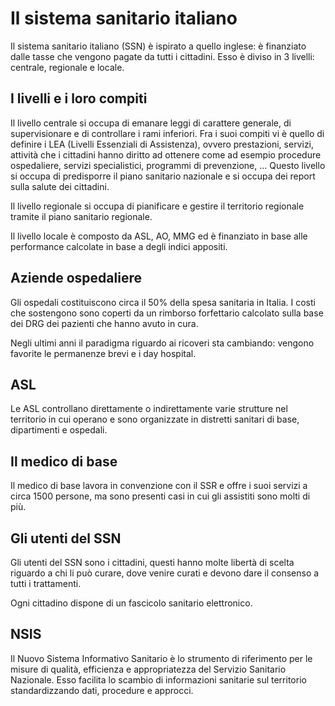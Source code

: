 # Il sistema sanitario italiano

Il sistema sanitario italiano (SSN) è ispirato a quello inglese: è finanziato dalle tasse che vengono pagate da tutti i cittadini. Esso è diviso in 3 livelli: centrale, regionale e locale.

## I livelli e i loro compiti 

Il livello centrale si occupa di emanare leggi di carattere generale, di supervisionare e di controllare i rami inferiori. Fra i suoi compiti vi è quello di definire i LEA (Livelli Essenziali di Assistenza), ovvero prestazioni, servizi, attività che i cittadini hanno diritto ad ottenere come ad esempio procedure ospedaliere, servizi specialistici, programmi di prevenzione, ... Questo livello si occupa di predisporre il piano sanitario nazionale e si occupa dei report sulla salute dei cittadini.

Il livello regionale si occupa di pianificare e gestire il territorio regionale tramite il  piano sanitario regionale.

Il livello locale è composto da ASL, AO, MMG ed è finanziato in base alle performance calcolate in base a degli indici appositi.

## Aziende ospedaliere

Gli ospedali costituiscono circa il 50% della spesa sanitaria in Italia. I costi che sostengono sono coperti da un rimborso forfettario calcolato sulla base dei DRG dei pazienti che hanno avuto in cura.

Negli ultimi anni il paradigma riguardo ai ricoveri sta cambiando: vengono favorite le permanenze brevi e i day hospital.

## ASL

Le ASL controllano direttamente o indirettamente varie strutture nel territorio in cui operano e sono organizzate in distretti sanitari di base, dipartimenti e ospedali.

## Il medico di base

Il medico di base lavora in convenzione con il SSR e offre i suoi servizi a circa 1500 persone, ma sono presenti casi in cui gli assistiti sono molti di più.

## Gli utenti del SSN

Gli utenti del SSN sono i cittadini, questi hanno molte libertà di scelta riguardo a chi li può curare, dove venire curati e devono dare il consenso a tutti i trattamenti.

Ogni cittadino dispone di un fascicolo sanitario elettronico.

## NSIS

Il Nuovo Sistema Informativo Sanitario è lo strumento di riferimento per le misure di qualità, efficienza e appropriatezza del Servizio Sanitario Nazionale. Esso facilita lo scambio di informazioni sanitarie sul territorio standardizzando dati, procedure e approcci.


